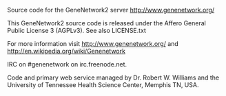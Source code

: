 Source code for the GeneNetwork2 server http://www.genenetwork.org/

This GeneNetwork2 source code is released under the Affero General
Public License 3 (AGPLv3). See also LICENSE.txt

For more information visit http://www.genenetwork.org/ and
http://en.wikipedia.org/wiki/Genenetwork

IRC on #genenetwork on irc.freenode.net.

Code and primary web service managed by Dr. Robert W. Williams and the
University of Tennessee Health Science Center, Memphis TN, USA. 
